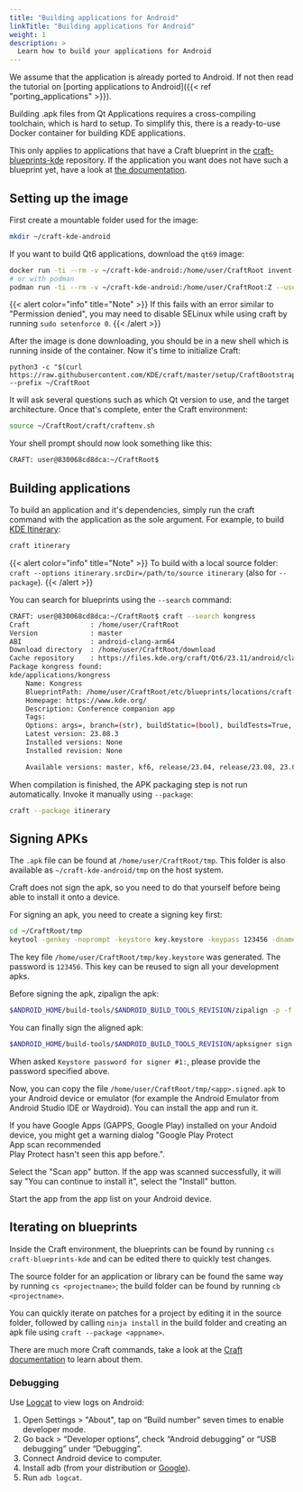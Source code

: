 ```yaml
---
title: "Building applications for Android"
linkTitle: "Building applications for Android"
weight: 1
description: >
  Learn how to build your applications for Android
---
```


We assume that the application is already ported to Android. If not then read the tutorial on [porting applications to Android]({{< ref "porting_applications" >}}).

Building .apk files from Qt Applications requires a cross-compiling toolchain, which is hard to setup. To simplify this, there is a ready-to-use Docker container for building KDE applications.

This only applies to applications that have a Craft blueprint in the [craft-blueprints-kde](https://invent.kde.org/packaging/craft-blueprints-kde) repository. If the application you want does not have such a blueprint yet, have a look at [the documentation](https://community.kde.org/Craft/Blueprints).


## Setting up the image

First create a mountable folder used for the image:

```bash
mkdir ~/craft-kde-android
```

If you want to build Qt6 applications, download the `qt69` image:

```bash
docker run -ti --rm -v ~/craft-kde-android:/home/user/CraftRoot invent-registry.kde.org/sysadmin/ci-images/android-qt69 bash
# or with podman
podman run -ti --rm -v ~/craft-kde-android:/home/user/CraftRoot:Z --userns keep-id invent-registry.kde.org/sysadmin/ci-images/android-qt69 bash
```

{{< alert color="info" title="Note" >}}
If this fails with an error similar to "Permission denied", you may need to disable SELinux while using craft by running `sudo setenforce 0`.
{{< /alert >}}

After the image is done downloading, you should be in a new shell which is running inside of the container. Now it's time to initialize Craft:

```
python3 -c "$(curl https://raw.githubusercontent.com/KDE/craft/master/setup/CraftBootstrap.py)" --prefix ~/CraftRoot
```

It will ask several questions such as which Qt version to use, and the target architecture. Once that's complete, enter the Craft environment:

```bash
source ~/CraftRoot/craft/craftenv.sh
```

Your shell prompt should now look something like this:

```bash
CRAFT: user@830068cd8dca:~/CraftRoot$ 
```

## Building applications

To build an application and it's dependencies, simply run the craft command with the application as the sole argument. For example, to build [KDE Itinerary](https://apps.kde.org/itinerary/):

```bash
craft itinerary
```

{{< alert color="info" title="Note" >}}
To build with a local source folder: `craft --options itinerary.srcDir=/path/to/source itinerary` (also for `--package`).
{{< /alert >}}

You can search for blueprints using the `--search` command:

```bash
CRAFT: user@830068cd8dca:~/CraftRoot$ craft --search kongress
Craft               : /home/user/CraftRoot
Version             : master
ABI                 : android-clang-arm64
Download directory  : /home/user/CraftRoot/download
Cache repository    : https://files.kde.org/craft/Qt6/23.11/android/clang/arm64
Package kongress found:
kde/applications/kongress
    Name: Kongress
    BlueprintPath: /home/user/CraftRoot/etc/blueprints/locations/craft-blueprints-kde/kde/applications/kongress/kongress.py
    Homepage: https://www.kde.org/
    Description: Conference companion app
    Tags: 
    Options: args=, branch=(str), buildStatic=(bool), buildTests=True, buildType=MinSizeRel, featureArguments=, ignored=(bool), patchLevel=(int), revision=(str), srcDir=(str), version=(str)
    Latest version: 23.08.3
    Installed versions: None
    Installed revision: None

    Available versions: master, kf6, release/23.04, release/23.08, 23.04.3, 23.08.0, 23.08.1, 23.08.2, 23.08.3, 24.01.75
```

When compilation is finished, the APK packaging step is not run automatically. Invoke it manually using `--package`:

```bash
craft --package itinerary
```

## Signing APKs


The `.apk` file can be found at `/home/user/CraftRoot/tmp`. This folder is also available as `~/craft-kde-android/tmp` on the host system.

Craft does not sign the apk, so you need to do that yourself before being able to install it onto a device.

For signing an apk, you need to create a signing key first:

```bash
cd ~/CraftRoot/tmp
keytool -genkey -noprompt -keystore key.keystore -keypass 123456 -dname "CN=None, OU=None, O=None, L=None, S=None, C=XY" -alias mykey -keyalg RSA -keysize 2048 -validity 10000 -storepass 123456
```

The key file `/home/user/CraftRoot/tmp/key.keystore` was generated. The password is `123456`. This key can be reused to sign all your development apks.

Before signing the apk, zipalign the apk:

```bash
$ANDROID_HOME/build-tools/$ANDROID_BUILD_TOOLS_REVISION/zipalign -p -f -v 4 <app>.apk <app>.signed.apk
```

You can finally sign the aligned apk:

```bash
$ANDROID_HOME/build-tools/$ANDROID_BUILD_TOOLS_REVISION/apksigner sign --verbose --ks key.keystore <app>.signed.apk
```

When asked `Keystore password for signer #1:`, please provide the password specified above.

Now, you can copy the file `/home/user/CraftRoot/tmp/<app>.signed.apk` to your Android device or emulator (for example the Android Emulator from Android Studio IDE or Waydroid). You can install the app and run it.

If you have Google Apps (GAPPS, Google Play) installed on your Andoid device, you might get a warning dialog "Google Play Protect  
App scan recommended  
Play Protect hasn't seen this app before.".

Select the "Scan app" button. If the app was scanned successfully, it will say "You can continue to install it", select the "Install" button.

Start the app from the app list on your Android device.

## Iterating on blueprints

Inside the Craft environment, the blueprints can be found by running `cs craft-blueprints-kde` and can be edited there to quickly test changes.

The source folder for an application or library can be found the same way by running `cs <projectname>`; the build folder can be found by running `cb <projectname>`.

You can quickly iterate on patches for a project by editing it in the source folder, followed by calling `ninja install` in the build folder and creating an apk file using `craft --package <appname>`.

There are much more Craft commands, take a look at the [Craft documentation](https://community.kde.org/Craft) to learn about them.

### Debugging

Use [Logcat](https://developer.android.com/tools/logcat) to view logs on Android:
1. Open Settings > "About", tap on “Build number” seven times to enable developer mode.
2. Go back > “Developer options”, check “Android debugging” or “USB debugging” under “Debugging”.
3. Connect Android device to computer.
4. Install adb (from your distribution or [Google](https://dl.google.com/android/repository/platform-tools-latest-linux.zip)).
5. Run `adb logcat`.

